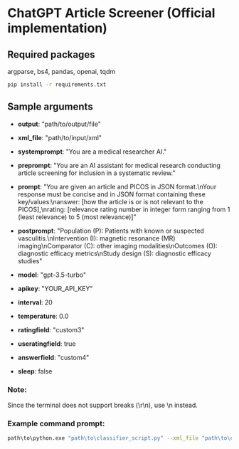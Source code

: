 # ChatGPT Article Screener (Official implementation)
## Required packages
argparse, bs4, pandas, openai, tqdm
~~~bash
pip install -r requirements.txt
~~~
## Sample arguments
- **output**: "path/to/output/file"
- **xml_file**: "path/to/input/xml"

- **systemprompt**: "You are a medical researcher AI."

- **preprompt**: "You are an AI assistant for medical research conducting article screening for inclusion in a systematic review."

- **prompt**: "You are given an article and PICOS in JSON format.\\nYour response must be concise and in JSON format containing these key/values:\\nanswer: [how the article is or is not relevant to the PICOS],\\nrating: [relevance rating number in integer form ranging from 1 (least relevance) to 5 (most relevance)]"

- **postprompt**: "Population (P): Patients with known or suspected vasculitis.\\nIntervention (I): magnetic resonance (MR) imaging\\nComparator (C): other imaging modalities\\nOutcomes (O): diagnostic efficacy metrics\\nStudy design (S): diagnostic efficacy studies"

- **model**: "gpt-3.5-turbo"
- **apikey**: "YOUR_API_KEY"
- **interval**: 20
- **temperature**: 0.0
-  **ratingfield**: "custom3"
-  **useratingfield**: true
-  **answerfield**: "custom4"
-  **sleep**: false

### **Note**: 
Since the terminal does not support breaks (\r\n), use \\n instead.

### Example command prompt:
~~~bash
path\to\python.exe "path\to\classifier_script.py" --xml_file "path\to\endnote\export.xml" --systemprompt "You are a medical researcher AI." --preprompt "You are an AI assistant for medical research conducting article screening for inclusion in a systematic review." --prompt "You are given an article and PICOS in JSON format.\nYour response must be concise and in JSON format containing these key/values:\nanswer: [how the article is or is not relevant to the PICOS],\nrating: [relevance rating number in integer form ranging from 1 (least relevance) to 5 (most relevance)]" --postprompt "Population (P): Patients with known or suspected vasculitis.\nIntervention (I): magnetic resonance (MR) imaging\nComparator (C): other imaging modalities\nOutcomes (O): diagnostic efficacy metrics\nStudy design (S): diagnostic efficacy studies" --useratingfield "true" --ratingfield "custom3" --answerfield "custom4" --output "path\to\output\file" --apikey "YOUR_API_KEY" --model "gpt-3.5-turbo" --temperature 0.0 --interval 20
~~~
